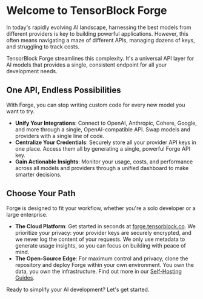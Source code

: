 # Welcome to TensorBlock Forge

In today's rapidly evolving AI landscape, harnessing the best models from different providers is key to building powerful applications. However, this often means navigating a maze of different APIs, managing dozens of keys, and struggling to track costs.

TensorBlock Forge streamlines this complexity. It's a universal API layer for AI models that provides a single, consistent endpoint for all your development needs.

## One API, Endless Possibilities

With Forge, you can stop writing custom code for every new model you want to try.

-   **Unify Your Integrations**: Connect to OpenAI, Anthropic, Cohere, Google, and more through a single, OpenAI-compatible API. Swap models and providers with a single line of code.
-   **Centralize Your Credentials**: Securely store all your provider API keys in one place. Access them all by generating a single, powerful Forge API key.
-   **Gain Actionable Insights**: Monitor your usage, costs, and performance across all models and providers through a unified dashboard to make smarter decisions.

## Choose Your Path

Forge is designed to fit your workflow, whether you're a solo developer or a large enterprise.

-   **The Cloud Platform**: Get started in seconds at [forge.tensorblock.co](https://forge.tensorblock.co). We prioritize your privacy: your provider keys are securely encrypted, and we never log the content of your requests. We only use metadata to generate usage insights, so you can focus on building with peace of mind.
-   **The Open-Source Edge**: For maximum control and privacy, clone the repository and deploy Forge within your own environment. You own the data, you own the infrastructure. Find out more in our [Self-Hosting Guides](./api-docs/self-hosting).

Ready to simplify your AI development? Let's get started. 